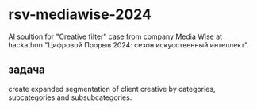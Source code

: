# rsv-mediawise-2024

AI soultion for "Creative filter" case from company Media Wise at hackathon "Цифровой Прорыв 2024: сезон искусственный интеллект".

## задача

create expanded segmentation of client creative by categories, subcategories and subsubcategories.
